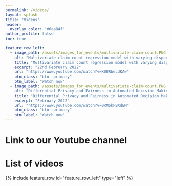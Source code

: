 ```yaml
---
permalink: /videos/
layout: splash
title: "Videos"
header:
  overlay_color: "#6aa84f"
author_profile: false
toc: true

feature_row_left:
  - image_path: /assets/images_for_events/multivariate-claim-count.PNG
    alt: "Multivariate claim count regression model with varying dispersion and dependence parameters"
    title: "Multivariate claim count regression model with varying dispersion and dependence parameters"
    excerpt: "22nd February 2022"
    url: "https://www.youtube.com/watch?v=K0URbeLdKAw"
    btn_class: "btn--primary"
    btn_label: "Watch now"
  - image_path: /assets/images_for_events/multivariate-claim-count.PNG
    alt: "Differential Privacy and Fairness in Automated Decision Making?"
    title: "Differential Privacy and Fairness in Automated Decision Making?"
    excerpt: "February 2022"
    url: "https://www.youtube.com/watch?v=0RMokFBXdEM"
    btn_class: "btn--primary"
    btn_label: "Watch now"
---
```


  <h1>Link to our Youtube channel</h1>

  <h1>List of videos</h1>
  {% include feature_row id="feature_row_left" type="left" %}
